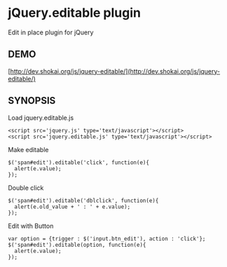 jQuery.editable plugin
======================
Edit in place plugin for jQuery

DEMO
----
[http://dev.shokai.org/js/jquery-editable/](http://dev.shokai.org/js/jquery-editable/)

SYNOPSIS
--------

Load jquery.editable.js

    <script src='jquery.js' type='text/javascript'></script>
    <script src='jquery.editable.js' type='text/javascript'></script>


Make editable

    $('span#edit').editable('click', function(e){
      alert(e.value);
    });


Double click

    $('span#edit').editable('dblclick', function(e){
      alert(e.old_value + ' : ' + e.value);
    });


Edit with Button

    var option = {trigger : $('input.btn_edit'), action : 'click'};
    $('span#edit').editable(option, function(e){
      alert(e.value);
    });
